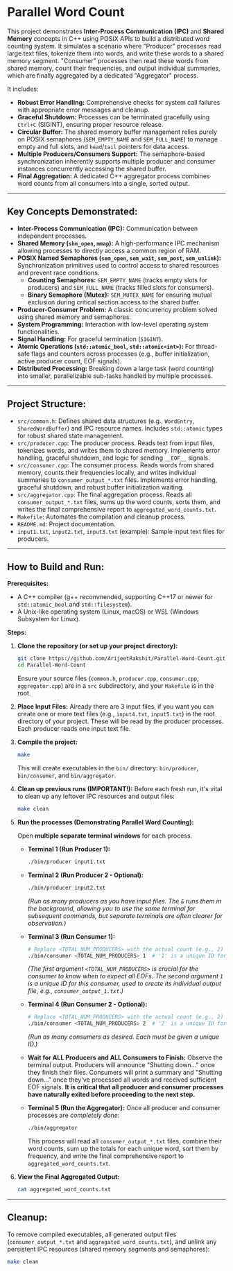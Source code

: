 # Parallel Word Count

This project demonstrates **Inter-Process Communication (IPC)** and **Shared Memory** concepts in C++ using POSIX APIs to build a distributed word counting system. It simulates a scenario where "Producer" processes read large text files, tokenize them into words, and write these words to a shared memory segment. "Consumer" processes then read these words from shared memory, count their frequencies, and output individual summaries, which are finally aggregated by a dedicated "Aggregator" process.

It includes:
* **Robust Error Handling:** Comprehensive checks for system call failures with appropriate error messages and cleanup.
* **Graceful Shutdown:** Processes can be terminated gracefully using `Ctrl+C` (SIGINT), ensuring proper resource release.
* **Circular Buffer:** The shared memory buffer management relies purely on POSIX semaphores (`SEM_EMPTY_NAME` and `SEM_FULL_NAME`) to manage empty and full slots, and `head`/`tail` pointers for data access.
* **Multiple Producers/Consumers Support:** The semaphore-based synchronization inherently supports multiple producer and consumer instances concurrently accessing the shared buffer.
* **Final Aggregation:** A dedicated C++ aggregator process combines word counts from all consumers into a single, sorted output.

---

## Key Concepts Demonstrated:

* **Inter-Process Communication (IPC):** Communication between independent processes.
* **Shared Memory (`shm_open`, `mmap`):** A high-performance IPC mechanism allowing processes to directly access a common region of RAM.
* **POSIX Named Semaphores (`sem_open`, `sem_wait`, `sem_post`, `sem_unlink`):** Synchronization primitives used to control access to shared resources and prevent race conditions.
    * **Counting Semaphores:** `SEM_EMPTY_NAME` (tracks empty slots for producers) and `SEM_FULL_NAME` (tracks filled slots for consumers).
    * **Binary Semaphore (Mutex):** `SEM_MUTEX_NAME` for ensuring mutual exclusion during critical section access to the shared buffer.
* **Producer-Consumer Problem:** A classic concurrency problem solved using shared memory and semaphores.
* **System Programming:** Interaction with low-level operating system functionalities.
* **Signal Handling:** For graceful termination (`SIGINT`).
* **Atomic Operations (`std::atomic_bool`, `std::atomic<int>`):** For thread-safe flags and counters across processes (e.g., buffer initialization, active producer count, EOF signals).
* **Distributed Processing:** Breaking down a large task (word counting) into smaller, parallelizable sub-tasks handled by multiple processes.

---

## Project Structure:

* `src/common.h`: Defines shared data structures (e.g., `WordEntry`, `SharedWordBuffer`) and IPC resource names. Includes `std::atomic` types for robust shared state management.
* `src/producer.cpp`: The producer process. Reads text from input files, tokenizes words, and writes them to shared memory. Implements error handling, graceful shutdown, and logic for sending `__EOF__` signals.
* `src/consumer.cpp`: The consumer process. Reads words from shared memory, counts their frequencies locally, and writes individual summaries to `consumer_output_*.txt` files. Implements error handling, graceful shutdown, and robust buffer initialization waiting.
* `src/aggregator.cpp`: The final aggregation process. Reads all `consumer_output_*.txt` files, sums up the word counts, sorts them, and writes the final comprehensive report to `aggregated_word_counts.txt`.
* `Makefile`: Automates the compilation and cleanup process.
* `README.md`: Project documentation.
* `input1.txt`, `input2.txt`,  `input3.txt` (example): Sample input text files for producers.

---

## How to Build and Run:

**Prerequisites:**

* A C++ compiler (g++ recommended, supporting C++17 or newer for `std::atomic_bool` and `std::filesystem`).
* A Unix-like operating system (Linux, macOS) or WSL (Windows Subsystem for Linux).

**Steps:**

1.  **Clone the repository (or set up your project directory):**
    ```bash
    git clone https://github.com/ArijeetRakshit/Parallel-Word-Count.git
    cd Parallel-Word-Count
    ```
    Ensure your source files (`common.h`, `producer.cpp`, `consumer.cpp`, `aggregator.cpp`) are in a `src` subdirectory, and your `Makefile` is in the root.

2.  **Place Input Files:**
    Already there are 3 input files, if you want you can create one or more text files (e.g., `input4.txt`, `input5.txt`) in the root directory of your project. These will be read by the producer processes. Each producer reads one input text file.

3.  **Compile the project:**
    ```bash
    make
    ```
    This will create executables in the `bin/` directory: `bin/producer`, `bin/consumer`, and `bin/aggregator`.

4.  **Clean up previous runs (IMPORTANT!):**
    Before each fresh run, it's vital to clean up any leftover IPC resources and output files:
    ```bash
    make clean
    ```

5.  **Run the processes (Demonstrating Parallel Word Counting):**

    Open **multiple separate terminal windows** for each process.

    * **Terminal 1 (Run Producer 1):**
        ```bash
        ./bin/producer input1.txt 
        ```
    * **Terminal 2 (Run Producer 2 - Optional):**
        ```bash
        ./bin/producer input2.txt 
        ```
        *(Run as many producers as you have input files. The `&` runs them in the background, allowing you to use the same terminal for subsequent commands, but separate terminals are often clearer for observation.)*

    * **Terminal 3 (Run Consumer 1):**
        ```bash
        # Replace <TOTAL_NUM_PRODUCERS> with the actual count (e.g., 2)
        ./bin/consumer <TOTAL_NUM_PRODUCERS> 1  # '1' is a unique ID for this consumer
        ```
        *(The first argument `<TOTAL_NUM_PRODUCERS>` is crucial for the consumer to know when to expect all EOFs. The second argument `1` is a unique ID for this consumer, used to create its individual output file, e.g., `consumer_output_1.txt`.)*

    * **Terminal 4 (Run Consumer 2 - Optional):**
        ```bash
        # Replace <TOTAL_NUM_PRODUCERS> with the actual count (e.g., 2)
        ./bin/consumer <TOTAL_NUM_PRODUCERS> 2  # '2' is a unique ID for this consumer
        ```
        *(Run as many consumers as desired. Each must be given a unique ID.)*

    * **Wait for ALL Producers and ALL Consumers to Finish:**
        Observe the terminal output. Producers will announce "Shutting down..." once they finish their files. Consumers will print a summary and "Shutting down..." once they've processed all words and received sufficient EOF signals. **It is critical that all producer and consumer processes have naturally exited before proceeding to the next step.** 

    * **Terminal 5 (Run the Aggregator):**
        Once all producer and consumer processes are *completely done*:
        ```bash
        ./bin/aggregator
        ```
        This process will read all `consumer_output_*.txt` files, combine their word counts, sum up the totals for each unique word, sort them by frequency, and write the final comprehensive report to `aggregated_word_counts.txt`.

6.  **View the Final Aggregated Output:**
    ```bash
    cat aggregated_word_counts.txt
    ```

---

## Cleanup:

To remove compiled executables, all generated output files (`consumer_output_*.txt` and `aggregated_word_counts.txt`), and unlink any persistent IPC resources (shared memory segments and semaphores):

```bash
make clean
